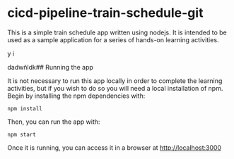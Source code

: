 # cicd-pipeline-train-schedule-git

This is a simple train schedule app written using nodejs. It is intended to be used as a sample application for a series of hands-on learning activities.

y
i

dadwñldk## Running the app

It is not necessary to run this app locally in order to complete the learning activities, but if you wish to do so you will need a local installation of npm. Begin by installing the npm dependencies with:

    npm install

Then, you can run the app with:

    npm start

Once it is running, you can access it in a browser at [http://localhost:3000](http://localhost:3000)
